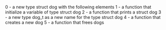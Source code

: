 0 -  a new type struct dog with the following elements
1 - a function that initialize a variable of type struct dog
2 - a function that prints a struct dog
3 - a new type dog_t as a new name for the type struct dog
4 - a function that creates a new dog
5 - a function that frees dogs
